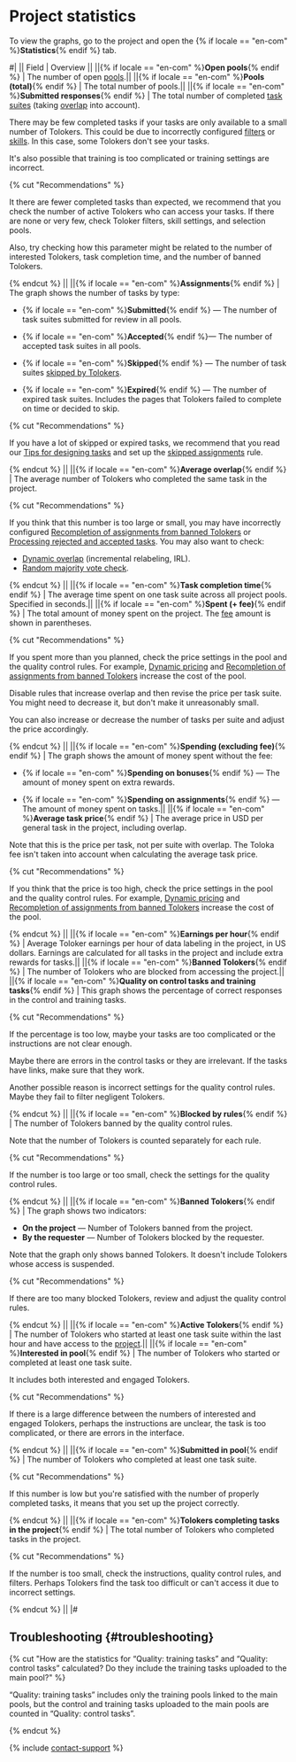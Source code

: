 # Project statistics

To view the graphs, go to the project and open the {% if locale == "en-com" %}**Statistics**{% endif %} tab.

#|
|| Field  | Overview ||
||{% if locale == "en-com" %}**Open pools**{% endif %} | The number of open [pools](../../glossary.md#pool).||
||{% if locale == "en-com" %}**Pools (total)**{% endif %} | The total number of pools.||
||{% if locale == "en-com" %}**Submitted responses**{% endif %} | The total number of completed [task suites](../../glossary.md#task-suite) (taking [overlap](../../glossary.md#overlap) into account).

There may be few completed tasks if your tasks are only available to a small number of Tolokers. This could be due to incorrectly configured [filters](filters.md) or [skills](nav.md). In this case, some Tolokers don't see your tasks.

It's also possible that training is too complicated or training settings are incorrect.

{% cut "Recommendations" %}

It there are fewer completed tasks than expected, we recommend that you check the number of active Tolokers who can access your tasks. If there are none or very few, check Toloker filters, skill settings, and selection pools.

Also, try checking how this parameter might be related to the number of interested Tolokers, task completion time, and the number of banned Tolokers.

{% endcut %}
||
||{% if locale == "en-com" %}**Assignments**{% endif %} | The graph shows the number of tasks by type:

- {% if locale == "en-com" %}**Submitted**{% endif %} — The number of task suites submitted for review in all pools.

- {% if locale == "en-com" %}**Accepted**{% endif %}— The number of accepted task suites in all pools.

- {% if locale == "en-com" %}**Skipped**{% endif %} — The number of task suites [skipped by Tolokers](pool_statistic-pool.md#skipped-tasks).

- {% if locale == "en-com" %}**Expired**{% endif %} — The number of expired task suites. Includes the pages that Tolokers failed to complete on time or decided to skip.

{% cut "Recommendations" %}

If you have a lot of skipped or expired tasks, we recommend that you read our [Tips for designing tasks](faq.md) and set up the [skipped assignments](skipped-assignments.md) rule.

{% endcut %}
||
||{% if locale == "en-com" %}**Average overlap**{% endif %} | The average number of Tolokers who completed the same task in the project.

{% cut "Recommendations" %}

If you think that this number is too large or small, you may have incorrectly configured [Recompletion of assignments from banned Tolokers](restore-task-overlap.md) or [Processing rejected and accepted tasks](reassessment-after-accepting.md). You may also want to check:

- [Dynamic overlap](dynamic-overlap.md) (incremental relabeling, IRL).
- [Random majority vote check](selective-mvote.md).

{% endcut %}
||
||{% if locale == "en-com" %}**Task completion time**{% endif %} | The average time spent on one task suite across all project pools. Specified in seconds.||
||{% if locale == "en-com" %}**Spent (+ fee)**{% endif %} | The total amount of money spent on the project. The [fee](budget.md) amount is shown in parentheses.

{% cut "Recommendations" %}

If you spent more than you planned, check the price settings in the pool and the quality control rules. For example, [Dynamic pricing](dynamic-pricing.md#section_ucl_3hl_vlb) and [Recompletion of assignments from banned Tolokers](restore-task-overlap.md) increase the cost of the pool.

Disable rules that increase overlap and then revise the price per task suite. You might need to decrease it, but don't make it unreasonably small.

You can also increase or decrease the number of tasks per suite and adjust the price accordingly.

{% endcut %}
||
||{% if locale == "en-com" %}**Spending (excluding fee)**{% endif %} | The graph shows the amount of money spent without the fee:

- {% if locale == "en-com" %}**Spending on bonuses**{% endif %} — The amount of money spent on extra rewards.

- {% if locale == "en-com" %}**Spending on assignments**{% endif %} — The amount of money spent on tasks.||
||{% if locale == "en-com" %}**Average task price**{% endif %} | The average price in USD per general task in the project, including overlap.

Note that this is the price per task, not per suite with overlap. The Toloka fee isn't taken into account when calculating the average task price.

{% cut "Recommendations" %}

If you think that the price is too high, check the price settings in the pool and the quality control rules. For example, [Dynamic pricing](dynamic-pricing.md#section_ucl_3hl_vlb) and [Recompletion of assignments from banned Tolokers](restore-task-overlap.md) increase the cost of the pool.

{% endcut %}
||
||{% if locale == "en-com" %}**Earnings per hour**{% endif %} | Average Toloker earnings per hour of data labeling in the project, in US dollars. Earnings are calculated for all tasks in the project and include extra rewards for tasks.||
||{% if locale == "en-com" %}**Banned Tolokers**{% endif %} | The number of Tolokers who are blocked from accessing the project.||
||{% if locale == "en-com" %}**Quality on control tasks and training tasks**{% endif %} | This graph shows the percentage of correct responses in the control and training tasks.

{% cut "Recommendations" %}

If the percentage is too low, maybe your tasks are too complicated or the instructions are not clear enough.

Maybe there are errors in the control tasks or they are irrelevant. If the tasks have links, make sure that they work.

Another possible reason is incorrect settings for the quality control rules. Maybe they fail to filter negligent Tolokers.

{% endcut %}
||
||{% if locale == "en-com" %}**Blocked by rules**{% endif %} | The number of Tolokers banned by the quality control rules.

Note that the number of Tolokers is counted separately for each rule.

{% cut "Recommendations" %}

If the number is too large or too small, check the settings for the quality control rules.

{% endcut %}
||
||{% if locale == "en-com" %}**Banned Tolokers**{% endif %} | The graph shows two indicators:

- **On the project** — Number of Tolokers banned from the project.
- **By the requester** — Number of Tolokers blocked by the requester.

Note that the graph only shows banned Tolokers. It doesn't include Tolokers whose access is suspended.

{% cut "Recommendations" %}

If there are too many blocked Tolokers, review and adjust the quality control rules.

{% endcut %}
||
||{% if locale == "en-com" %}**Active Tolokers**{% endif %} | The number of Tolokers who started at least one task suite within the last hour and have access to the [project](../../glossary.md#project).||
||{% if locale == "en-com" %}**Interested in pool**{% endif %} | The number of Tolokers who started or completed at least one task suite.

It includes both interested and engaged Tolokers.

{% cut "Recommendations" %}

If there is a large difference between the numbers of interested and engaged Tolokers, perhaps the instructions are unclear, the task is too complicated, or there are errors in the interface.

{% endcut %}
||
||{% if locale == "en-com" %}**Submitted in pool**{% endif %} | The number of Tolokers who completed at least one task suite.

{% cut "Recommendations" %}

If this number is low but you're satisfied with the number of properly completed tasks, it means that you set up the project correctly.

{% endcut %}
||
||{% if locale == "en-com" %}**Tolokers completing tasks in the project**{% endif %} | The total number of Tolokers who completed tasks in the project.

{% cut "Recommendations" %}

If the number is too small, check the instructions, quality control rules, and filters. Perhaps Tolokers find the task too difficult or can't access it due to incorrect settings.

{% endcut %}
||
|#

## Troubleshooting {#troubleshooting}

{% cut "How are the statistics for “Quality: training tasks” and “Quality: control tasks” calculated? Do they include the training tasks uploaded to the main pool?" %}

“Quality: training tasks” includes only the training pools linked to the main pools, but the control and training tasks uploaded to the main pools are counted in “Quality: control tasks”.

{% endcut %}

{% include [contact-support](../_includes/contact-support.md) %}